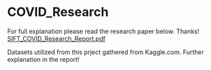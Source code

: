 # COVID_Research

For full explanation please read the research paper below. Thanks!
[SIFT_COVID_Research_Report.pdf](https://github.com/rhavens/COVID_Research/files/13629451/SIFT_COVID_Research_Report.pdf)

Datasets utilized from this prject gathered from Kaggle.com. Further explanation in the report!
